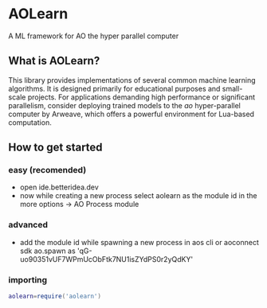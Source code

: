 # AOLearn

A ML framework for AO the hyper parallel computer

## What is AOLearn?

This library provides implementations of several common machine learning algorithms. It is designed primarily for educational purposes and small-scale projects. For applications demanding high performance or significant parallelism, consider deploying trained models to the _ao_ hyper-parallel computer by Arweave, which offers a powerful environment for Lua-based computation.


## How to get started
### easy (recomended)
- open ide.betteridea.dev
- now while creating a new process select aolearn as the module id in the more options -> AO Process module

### advanced 
- add the module id while spawning a new process in aos cli or aoconnect sdk ao.spawn as  'qG-uo90351vUF7WPmUcObFtk7NU1isZYdPS0r2yQdKY'

### importing
``` lua
aolearn=require('aolearn')
```
